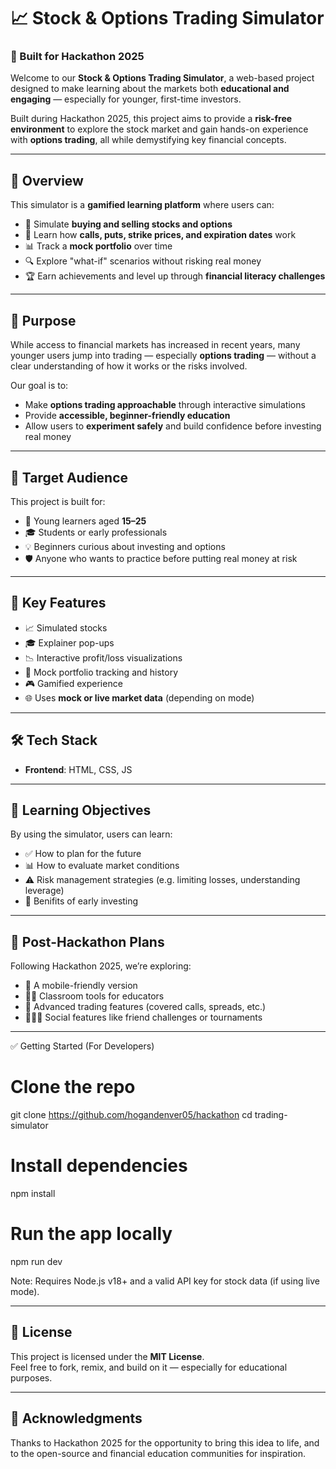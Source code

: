 # 📈 Stock & Options Trading Simulator  
### 🚀 Built for Hackathon 2025  

Welcome to our **Stock & Options Trading Simulator**, a web-based project designed to make learning about the markets both **educational and engaging** — especially for younger, first-time investors.  

Built during Hackathon 2025, this project aims to provide a **risk-free environment** to explore the stock market and gain hands-on experience with **options trading**, all while demystifying key financial concepts.

---

## 🧠 Overview

This simulator is a **gamified learning platform** where users can:

- 🛒 Simulate **buying and selling stocks and options**
- 🧠 Learn how **calls, puts, strike prices, and expiration dates** work
- 📊 Track a **mock portfolio** over time
- 🔍 Explore "what-if" scenarios without risking real money
- 🏆 Earn achievements and level up through **financial literacy challenges**

---

## 🎯 Purpose

While access to financial markets has increased in recent years, many younger users jump into trading — especially **options trading** — without a clear understanding of how it works or the risks involved.

Our goal is to:

- Make **options trading approachable** through interactive simulations  
- Provide **accessible, beginner-friendly education**  
- Allow users to **experiment safely** and build confidence before investing real money  

---

## 👥 Target Audience

This project is built for:

- 🌱 Young learners aged **15–25**  
- 🎓 Students or early professionals  
- 💡 Beginners curious about investing and options  
- 🛡️ Anyone who wants to practice before putting real money at risk  

---

## 🔧 Key Features

- 📈 Simulated stocks  
- 🎓 Explainer pop-ups  
- 📉 Interactive profit/loss visualizations
- 💼 Mock portfolio tracking and history  
- 🎮 Gamified experience 
- 🌐 Uses **mock or live market data** (depending on mode)  

---

## 🛠️ Tech Stack

- **Frontend**: HTML, CSS, JS

---

## 📘 Learning Objectives

By using the simulator, users can learn:

- ✅ How to plan for the future
- 📊 How to evaluate market conditions
- ⚠️ Risk management strategies (e.g. limiting losses, understanding leverage)  
- 🧩 Benifits of early investing

---

## 🚧 Post-Hackathon Plans

Following Hackathon 2025, we’re exploring:

- 📱 A mobile-friendly version  
- 🧑‍🏫 Classroom tools for educators  
- 🔄 Advanced trading features (covered calls, spreads, etc.)  
- 🧑‍🤝‍🧑 Social features like friend challenges or tournaments  

---

✅ Getting Started (For Developers)
# Clone the repo
git clone https://github.com/hogandenver05/hackathon
cd trading-simulator

# Install dependencies
npm install

# Run the app locally
npm run dev


Note: Requires Node.js v18+ and a valid API key for stock data (if using live mode).

---

## 📄 License

This project is licensed under the **MIT License**.  
Feel free to fork, remix, and build on it — especially for educational purposes.

---

## 🙌 Acknowledgments

Thanks to Hackathon 2025 for the opportunity to bring this idea to life, and to the open-source and financial education communities for inspiration.